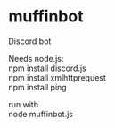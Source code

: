 # muffinbot
Discord bot  

Needs node.js:  
npm install discord.js  
npm install xmlhttprequest  
npm install ping  

run with  
node muffinbot.js
